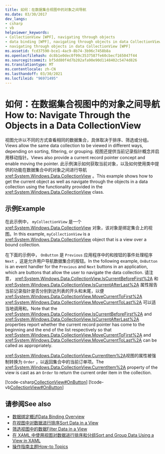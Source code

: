 ```yaml
---
title: 如何：在数据集合视图中的对象之间导航
ms.date: 03/30/2017
dev_langs:
- csharp
- vb
helpviewer_keywords:
- CollectionView [WPF], navigating through objects
- data binding [WPF], navigating through objects in data CollectionView
- navigating through objects in data CollectionView [WPF]
ms.assetid: fcd37590-bce1-4ac9-8b74-3b96c7458b8a
ms.openlocfilehash: dc8b1e0dec0f99c3537587fe60cbecf165047f44
ms.sourcegitcommit: bf5dd80f4d7b202afa90e90d1148402c5474d826
ms.translationtype: MT
ms.contentlocale: zh-CN
ms.lasthandoff: 03/30/2021
ms.locfileid: "96971495"
---
```

# <a name="how-to-navigate-through-the-objects-in-a-data-collectionview"></a><span data-ttu-id="c7f6d-102">如何：在数据集合视图中的对象之间导航</span><span class="sxs-lookup"><span data-stu-id="c7f6d-102">How to: Navigate Through the Objects in a Data CollectionView</span></span>
<span data-ttu-id="c7f6d-103">视图允许以不同的方式查看相同的数据集合，具体取决于排序、筛选或分组。</span><span class="sxs-lookup"><span data-stu-id="c7f6d-103">Views allow the same data collection to be viewed in different ways, depending on sorting, filtering, or grouping.</span></span> <span data-ttu-id="c7f6d-104">视图还提供当前记录指针概念并启用移动指针。</span><span class="sxs-lookup"><span data-stu-id="c7f6d-104">Views also provide a current record pointer concept and enable moving the pointer.</span></span> <span data-ttu-id="c7f6d-105">此示例演示如何获取当前对象，以及如何使用类中提供的功能在数据集合中的对象之间进行导航 <xref:System.Windows.Data.CollectionView> 。</span><span class="sxs-lookup"><span data-stu-id="c7f6d-105">This example shows how to get the current object as well as navigate through the objects in a data collection using the functionality provided in the <xref:System.Windows.Data.CollectionView> class.</span></span>  
  
## <a name="example"></a><span data-ttu-id="c7f6d-106">示例</span><span class="sxs-lookup"><span data-stu-id="c7f6d-106">Example</span></span>  
 <span data-ttu-id="c7f6d-107">在此示例中， `myCollectionView` 是一个 <xref:System.Windows.Data.CollectionView> 对象，该对象是绑定集合上的视图。</span><span class="sxs-lookup"><span data-stu-id="c7f6d-107">In this example, `myCollectionView` is a <xref:System.Windows.Data.CollectionView> object that is a view over a bound collection.</span></span>  
  
 <span data-ttu-id="c7f6d-108">在下面的示例中， `OnButton` 是 `Previous` 应用程序中的和按钮的事件处理程序 `Next` ，这是允许用户导航数据集合的按钮。</span><span class="sxs-lookup"><span data-stu-id="c7f6d-108">In the following example, `OnButton` is an event handler for the `Previous` and `Next` buttons in an application, which are buttons that allow the user to navigate the data collection.</span></span> <span data-ttu-id="c7f6d-109">请注意， <xref:System.Windows.Data.CollectionView.IsCurrentBeforeFirst%2A> 和 <xref:System.Windows.Data.CollectionView.IsCurrentAfterLast%2A> 属性报告当前记录指针是否分别到达列表的开头和末尾，以便 <xref:System.Windows.Data.CollectionView.MoveCurrentToFirst%2A> <xref:System.Windows.Data.CollectionView.MoveCurrentToLast%2A> 可以适当地调用和。</span><span class="sxs-lookup"><span data-stu-id="c7f6d-109">Note that the <xref:System.Windows.Data.CollectionView.IsCurrentBeforeFirst%2A> and <xref:System.Windows.Data.CollectionView.IsCurrentAfterLast%2A> properties report whether the current record pointer has come to the beginning and the end of the list respectively so that <xref:System.Windows.Data.CollectionView.MoveCurrentToFirst%2A> and <xref:System.Windows.Data.CollectionView.MoveCurrentToLast%2A> can be called as appropriately.</span></span>  
  
 <span data-ttu-id="c7f6d-110"><xref:System.Windows.Data.CollectionView.CurrentItem%2A>视图的属性被强制转换为 `Order` ，以返回集合中的当前订单项。</span><span class="sxs-lookup"><span data-stu-id="c7f6d-110">The <xref:System.Windows.Data.CollectionView.CurrentItem%2A> property of the view is cast as an `Order` to return the current order item in the collection.</span></span>  
  
 [!code-csharp[CollectionView#OnButton](~/samples/snippets/csharp/VS_Snippets_Wpf/CollectionView/CSharp/Page1.xaml.cs#onbutton)]
 [!code-vb[CollectionView#OnButton](~/samples/snippets/visualbasic/VS_Snippets_Wpf/CollectionView/VisualBasic/Page1.xaml.vb#onbutton)]  
  
## <a name="see-also"></a><span data-ttu-id="c7f6d-111">请参阅</span><span class="sxs-lookup"><span data-stu-id="c7f6d-111">See also</span></span>

- [<span data-ttu-id="c7f6d-112">数据绑定概述</span><span class="sxs-lookup"><span data-stu-id="c7f6d-112">Data Binding Overview</span></span>](/dotnet/desktop-wpf/data/data-binding-overview)
- [<span data-ttu-id="c7f6d-113">在视图中对数据进行排序</span><span class="sxs-lookup"><span data-stu-id="c7f6d-113">Sort Data in a View</span></span>](how-to-sort-data-in-a-view.md)
- [<span data-ttu-id="c7f6d-114">筛选视图中的数据</span><span class="sxs-lookup"><span data-stu-id="c7f6d-114">Filter Data in a View</span></span>](how-to-filter-data-in-a-view.md)
- [<span data-ttu-id="c7f6d-115">在 XAML 中使用视图对数据进行排序和分组</span><span class="sxs-lookup"><span data-stu-id="c7f6d-115">Sort and Group Data Using a View in XAML</span></span>](how-to-sort-and-group-data-using-a-view-in-xaml.md)
- [<span data-ttu-id="c7f6d-116">操作指南主题</span><span class="sxs-lookup"><span data-stu-id="c7f6d-116">How-to Topics</span></span>](data-binding-how-to-topics.md)
